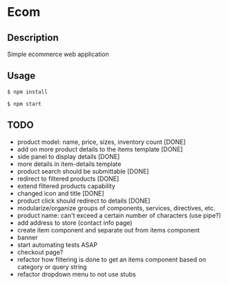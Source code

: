 # Ecom

## Description
Simple ecommerce web application

## Usage

`$ npm install`

`$ npm start`

## TODO

- product model: name, price, sizes, inventory count [DONE]
- add on more product details to the items template [DONE]
- side panel to display details [DONE]
- more details in item-details template
- product search should be submittable [DONE]
- redirect to filtered products [DONE]
- extend filtered products capability
- changed icon and title [DONE]
- product click should redirect to details [DONE]
- modularize/organize groups of components, services, directives, etc.
- product name: can't exceed a certain number of characters (use pipe?)
- add address to store (contact info page)
- create item component and separate out from items component
- banner
- start automating tests ASAP
- checkout page?
- refactor how filtering is done to get an items component based on category or query string
- refactor dropdown menu to not use stubs


